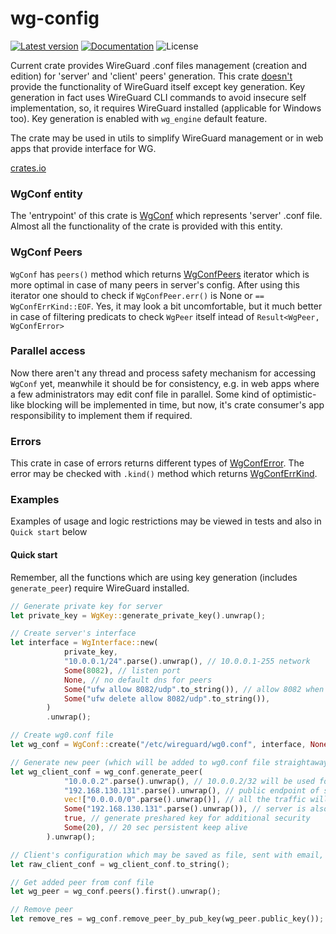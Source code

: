 # wg-config

[![Latest version](https://img.shields.io/crates/v/wg-config.svg)](https://crates.io/crates/wg-config)
[![Documentation](https://docs.rs/wg-config/badge.svg)](https://docs.rs/wg-config)
![License](https://img.shields.io/crates/l/wg-config.svg)

Current crate provides WireGuard .conf files management (creation and edition) for 'server' and 'client' peers' generation. This crate <u>doesn't</u> provide the functionality of WireGuard itself except key generation. Key generation in fact uses WireGuard CLI commands to avoid insecure self implementation, so, it requires WireGuard installed (applicable for Windows too). Key generation is enabled with `wg_engine` default feature. 

The crate may be used in utils to simplify WireGuard management or in web apps that provide interface for WG.

[crates.io](https://crates.io/crates/wg-config)

### WgConf entity
The 'entrypoint' of this crate is [WgConf](https://docs.rs/wg-config/latest/wg_config/struct.WgConf.html) which represents 'server' .conf file. Almost all the functionality of the crate is provided with this entity. 

### WgConf Peers
`WgConf` has `peers()` method which returns [WgConfPeers](https://docs.rs/wg-config/latest/wg_config/struct.WgConfPeers.html) iterator which is more optimal in case of many peers in server's config. After using this iterator one should to check if `WgConfPeer.err()` is None or `== WgConfErrKind::EOF`. Yes, it may look a bit uncomfortable, but it much better in case of filtering predicats to check `WgPeer` itself intead of `Result<WgPeer, WgConfError>`

### Parallel access
Now there aren't any thread and process safety mechanism for accessing `WgConf` yet, meanwhile it should be for consistency, e.g. in web apps where a few administrators may edit conf file in parallel. Some kind of optimistic-like blocking will be implemented in time, but now, it's crate consumer's app responsibility to implement them if required. 

### Errors
This crate in case of errors returns different types of [WgConfError](https://docs.rs/wg-config/latest/wg_config/enum.WgConfError.html). The error may be checked with `.kind()` method which returns [WgConfErrKind](https://docs.rs/wg-config/latest/wg_config/enum.WgConfErrKind.html).

### Examples 
Examples of usage and logic restrictions may be viewed in tests and also in `Quick start` below

#### Quick start
Remember, all the functions which are using key generation (includes `generate_peer`) require WireGuard installed.

```rust
// Generate private key for server
let private_key = WgKey::generate_private_key().unwrap();

// Create server's interface
let interface = WgInterface::new(
            private_key,
            "10.0.0.1/24".parse().unwrap(), // 10.0.0.1-255 network
            Some(8082), // listen port
            None, // no default dns for peers
            Some("ufw allow 8082/udp".to_string()), // allow 8082 when WG is started
            Some("ufw delete allow 8082/udp".to_string()),
        )
        .unwrap();

// Create wg0.conf file
let wg_conf = WgConf::create("/etc/wireguard/wg0.conf", interface, None); // None as we haven't got peers yet

// Generate new peer (which will be added to wg0.conf file straightaway on generation)
let wg_client_conf = wg_conf.generate_peer(
            "10.0.0.2".parse().unwrap(), // 10.0.0.2/32 will be used for this peer
            "192.168.130.131".parse().unwrap(), // public endpoint of server
            vec!["0.0.0.0/0".parse().unwrap()], // all the traffic will be sent through the server
            Some("192.168.130.131".parse().unwrap()), // server is also DNS
            true, // generate preshared key for additional security
            Some(20), // 20 sec persistent keep alive
        ).unwrap();

// Client's configuration which may be saved as file, sent with email, etc.
let raw_client_conf = wg_client_conf.to_string();

// Get added peer from conf file
let wg_peer = wg_conf.peers().first().unwrap();

// Remove peer
let remove_res = wg_conf.remove_peer_by_pub_key(wg_peer.public_key());
```
